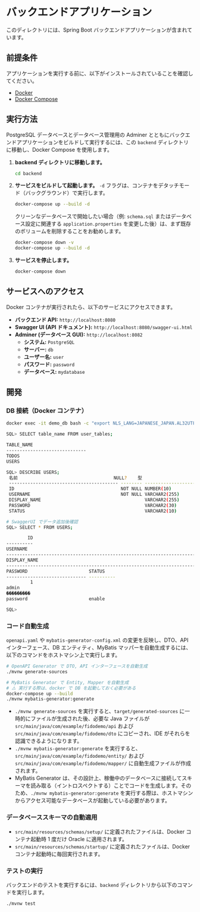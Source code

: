 # バックエンドアプリケーション

このディレクトリには、Spring Boot バックエンドアプリケーションが含まれています。

## 前提条件

アプリケーションを実行する前に、以下がインストールされていることを確認してください。

- [Docker](https://www.docker.com/get-started)
- [Docker Compose](https://docs.docker.com/compose/install/)

## 実行方法

PostgreSQL データベースとデータベース管理用の Adminer とともにバックエンドアプリケーションをビルドして実行するには、この `backend` ディレクトリに移動し、Docker Compose を使用します。

1.  **backend ディレクトリに移動します。**

    ```bash
    cd backend
    ```

2.  **サービスをビルドして起動します。**
    `-d` フラグは、コンテナをデタッチモード（バックグラウンド）で実行します。

    ```bash
    docker-compose up --build -d
    ```

    クリーンなデータベースで開始したい場合（例: `schema.sql` またはデータベース設定に関連する `application.properties` を変更した後）は、まず既存のボリュームを削除することをお勧めします。

    ```bash
    docker-compose down -v
    docker-compose up --build -d
    ```

3.  **サービスを停止します。**
    ```bash
    docker-compose down
    ```

## サービスへのアクセス

Docker コンテナが実行されたら、以下のサービスにアクセスできます。

- **バックエンド API:** `http://localhost:8080`
- **Swagger UI (API ドキュメント):** `http://localhost:8080/swagger-ui.html`
- **Adminer (データベース GUI):** `http://localhost:8082`
  - **システム:** `PostgreSQL`
  - **サーバー:** `db`
  - **ユーザー名:** `user`
  - **パスワード:** `password`
  - **データベース:** `mydatabase`

## 開発

### DB 接続（Docker コンテナ）

```bash
docker exec -it demo_db bash -c "export NLS_LANG=JAPANESE_JAPAN.AL32UTF8; sqlplus appuser/password@//localhost:1521/FREEPDB1"

SQL> SELECT table_name FROM user_tables;

TABLE_NAME
------------------------------
TODOS
USERS

SQL> DESCRIBE USERS;
 名前                                    NULL?    型
 ----------------------------------------- -------- ----------------------------
 ID                                        NOT NULL NUMBER(10)
 USERNAME                                  NOT NULL VARCHAR2(255)
 DISPLAY_NAME                                       VARCHAR2(255)
 PASSWORD                                           VARCHAR2(30)
 STATUS                                             VARCHAR2(10)

# SwaggerUI でデータ追加後確認
SQL> SELECT * FROM USERS;

        ID
----------
USERNAME
--------------------------------------------------------------------------------
DISPLAY_NAME
--------------------------------------------------------------------------------
PASSWORD                       STATUS
------------------------------ ----------
         1
admin
���������
password                       enable

SQL>
```

### コード自動生成

`openapi.yaml` や `mybatis-generator-config.xml` の変更を反映し、DTO、API インターフェース、DB エンティティ、MyBatis マッパーを自動生成するには、以下のコマンドをホストマシン上で実行します。

```bash
# OpenAPI Generator で DTO, API インターフェースを自動生成
./mvnw generate-sources

# MyBatis Generator で Entity, Mapper を自動生成
# ⚠️ 実行する際は、docker で DB を起動しておく必要がある
docker-compose up --build
./mvnw mybatis-generator:generate
```

- `./mvnw generate-sources` を実行すると、`target/generated-sources` に一時的にファイルが生成された後、必要な Java ファイルが `src/main/java/com/example/fidodemo/api` および `src/main/java/com/example/fidodemo/dto` にコピーされ、IDE がそれらを認識できるようになります。
- `./mvnw mybatis-generator:generate` を実行すると、`src/main/java/com/example/fidodemo/entity/` および `src/main/java/com/example/fidodemo/mapper/` に自動生成ファイルが作成されます。
- MyBatis Generator は、その設計上、稼働中のデータベースに接続してスキーマを読み取る（イントロスペクトする）ことでコードを生成します。そのため、`./mvnw mybatis-generator:generate` を実行する際は、ホストマシンからアクセス可能なデータベースが起動している必要があります。

### データベーススキーマの自動適用

- `src/main/resources/schemas/setup/` に定義されたファイルは、Docker コンテナ起動時 1 度だけ Oracle に適用されます。
- `src/main/resources/schemas/startup/` に定義されたファイルは、Docker コンテナ起動時に毎回実行されます。

### テストの実行

バックエンドのテストを実行するには、`backend` ディレクトリから以下のコマンドを実行します。

```bash
./mvnw test
```
